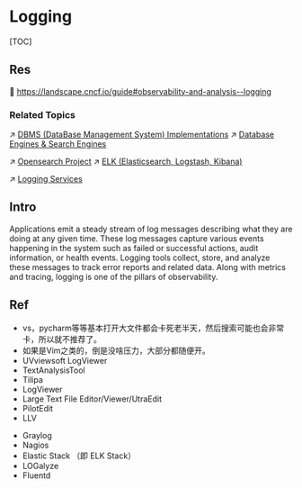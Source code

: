 # Logging

[TOC]



## Res
📂 https://landscape.cncf.io/guide#observability-and-analysis--logging


### Related Topics
↗ [DBMS (DataBase Management System) Implementations](../../../../../../🔑%20CS%20Core/🍕%20Database%20System/DBMS%20(DataBase%20Management%20System)%20Implementations/DBMS%20(DataBase%20Management%20System)%20Implementations.md)
↗ [Database Engines & Search Engines](../../../../../../🔑%20CS%20Core/🍕%20Database%20System/DBMS%20(DataBase%20Management%20System)%20Implementations/🏋️%20Database%20Engines%20&%20Search%20Engines/Database%20Engines%20&%20Search%20Engines.md)

↗ [Opensearch Project](../../../../../../🔑%20CS%20Core/🍕%20Database%20System/DBMS%20(DataBase%20Management%20System)%20Implementations/🏋️%20Database%20Engines%20&%20Search%20Engines/Opensearch%20Project/Opensearch%20Project.md)
↗ [ELK (Elasticsearch, Logstash, Kibana)](ELK%20(Elasticsearch,%20Logstash,%20Kibana)/ELK%20(Elasticsearch,%20Logstash,%20Kibana).md)

↗ [Logging Services](../../../../../👾%20Web%20Development/🥪%20Middleware/Logging%20Services/Logging%20Services.md)



## Intro
Applications emit a steady stream of log messages describing what they are doing at any given time. These log messages capture various events happening in the system such as failed or successful actions, audit information, or health events. Logging tools collect, store, and analyze these messages to track error reports and related data. Along with metrics and tracing, logging is one of the pillars of observability.



## Ref
[👍 一文入门日志分析系统搭建]: https://www.aboutyun.com/thread-29633-1-1.html

[多款日志分析工具，总有一款适合你 | CSDN]: https://blog.csdn.net/xinghuatoucaihus/article/details/125726101
- vs，pycharm等等基本打开大文件都会卡死老半天，然后搜索可能也会非常卡，所以就不推荐了。
- 如果是Vim之类的，倒是没啥压力，大部分都随便开。
- UVviewsoft LogViewer
- TextAnalysisTool
- Tilipa
- LogViewer
- Large Text File Editor/Viewer/UtraEdit
- PilotEdit
- LLV

[5 个有用的开源日志分析工具]: https://www.infoq.cn/article/xlxy8ktvlke*hpuly8s5

- Graylog
- Nagios
- Elastic Stack （即 ELK Stack）
- LOGalyze
- Fluentd
